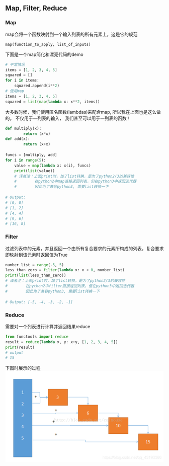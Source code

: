 ## Map, Filter, Reduce

### Map
map会将一个函数映射到一个输入列表的所有元素上，这是它的规范

    map(function_to_apply, list_of_inputs)

下面是一个map简化和漂亮代码的demo
```python
# 平常情况
items = [1, 2, 3, 4, 5]
squared = []
for i in items:
    squared.append(i**2)
# 使用map
items = [1, 2, 3, 4, 5]
squared = list(map(lambda x: x**2, items))
```
大多数时候，我们使用匿名函数(lambdas)来配合map, 所以我在上面也是这么做的。 不仅用于一列表的输入， 我们甚至可以用于一列表的函数！
```python
def multiply(x):
        return (x*x)
def add(x):
        return (x+x)

funcs = [multiply, add]
for i in range(5):
    value = map(lambda x: x(i), funcs)
    print(list(value))
    # 译者注：上面print时，加了list转换，是为了python2/3的兼容性
    #        在python2中map直接返回列表，但在python3中返回迭代器
    #        因此为了兼容python3, 需要list转换一下

# Output:
# [0, 0]
# [1, 2]
# [4, 4]
# [9, 6]
# [16, 8]
```


### Filter
过滤列表中的元素，并且返回一个由所有复合要求的元素所构成的列表，复合要求即映射到该元素时返回值为True
```python
number_list = range(-5, 5)
less_than_zero = filter(lambda x: x < 0, number_list)
print(list(less_than_zero))  
# 译者注：上面print时，加了list转换，是为了python2/3的兼容性
#        在python2中filter直接返回列表，但在python3中返回迭代器
#        因此为了兼容python3, 需要list转换一下

# Output: [-5, -4, -3, -2, -1]
```


### Reduce
需要对一个列表进行计算并返回结果reduce

```python
from functools import reduce
result = reduce(lambda x, y: x+y, [1, 2, 3, 4, 5]) 
print(result)
# output
# 15
```
下图时展示的过程
![](img/2023-01-12-22-01-38.png)